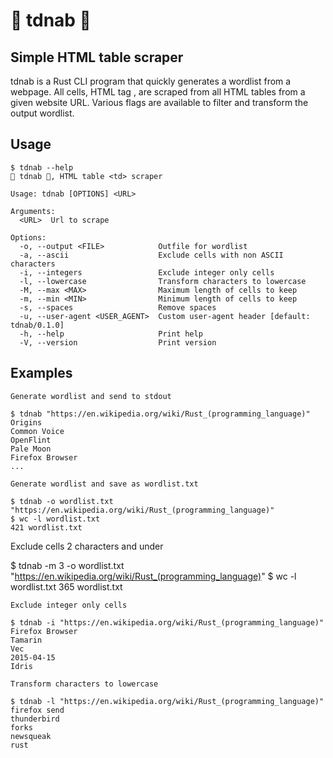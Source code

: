 # 🦀 tdnab 🦀

## Simple HTML table <td> scraper

tdnab is a Rust CLI program that quickly generates a wordlist from a webpage. All cells, HTML tag <td>, are scraped from all HTML tables from a given website URL. Various flags are available to filter and transform the output wordlist.

## Usage
```
$ tdnab --help
🦀 tdnab 🦀, HTML table <td> scraper

Usage: tdnab [OPTIONS] <URL>

Arguments:
  <URL>  Url to scrape

Options:
  -o, --output <FILE>            Outfile for wordlist
  -a, --ascii                    Exclude cells with non ASCII characters
  -i, --integers                 Exclude integer only cells
  -l, --lowercase                Transform characters to lowercase
  -M, --max <MAX>                Maximum length of cells to keep
  -m, --min <MIN>                Minimum length of cells to keep
  -s, --spaces                   Remove spaces
  -u, --user-agent <USER_AGENT>  Custom user-agent header [default: tdnab/0.1.0]
  -h, --help                     Print help
  -V, --version                  Print version
```

## Examples

```
Generate wordlist and send to stdout

$ tdnab "https://en.wikipedia.org/wiki/Rust_(programming_language)"
Origins
Common Voice
OpenFlint
Pale Moon
Firefox Browser
...
```

```
Generate wordlist and save as wordlist.txt

$ tdnab -o wordlist.txt "https://en.wikipedia.org/wiki/Rust_(programming_language)"
$ wc -l wordlist.txt
421 wordlist.txt
```

Exclude cells 2 characters and under

$ tdnab -m 3 -o wordlist.txt "https://en.wikipedia.org/wiki/Rust_(programming_language)"
$ wc -l wordlist.txt
365 wordlist.txt
```
Exclude integer only cells

$ tdnab -i "https://en.wikipedia.org/wiki/Rust_(programming_language)"
Firefox Browser
Tamarin
Vec
2015-04-15
Idris
```

```
Transform characters to lowercase

$ tdnab -l "https://en.wikipedia.org/wiki/Rust_(programming_language)"
firefox send
thunderbird
forks
newsqueak
rust
```